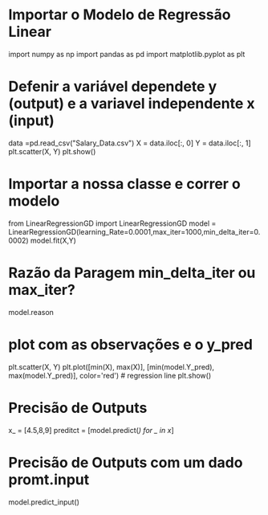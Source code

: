 # Importar o Modelo de Regressão Linear

import numpy as np
import pandas as pd
import matplotlib.pyplot as plt

# Defenir a variável dependete y (output) e a variavel independente x (input)
data =pd.read_csv("Salary_Data.csv")
X = data.iloc[:, 0]
Y = data.iloc[:, 1]
plt.scatter(X, Y)
plt.show()

# Importar a nossa classe e correr o modelo

from LinearRegressionGD import LinearRegressionGD
model = LinearRegressionGD(learning_Rate=0.0001,max_iter=1000,min_delta_iter=0.0002)
model.fit(X,Y)

# Razão da Paragem min_delta_iter ou max_iter?
model.reason

# plot com as observações e o y_pred

plt.scatter(X, Y) 
plt.plot([min(X), max(X)], [min(model.Y_pred), max(model.Y_pred)], color='red')  # regression line
plt.show()
# Precisão de Outputs

x_ = [4.5,8,9]
preditct = [model.predict(_) for _ in x_]
# Precisão de Outputs com um dado promt.input

model.predict_input()